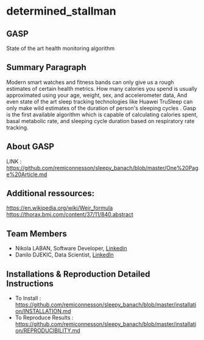 # determined_stallman

## GASP

 State of the art health monitoring algorithm

## Summary Paragraph

Modern smart watches and fitness bands can only give us a rough estimates of certain health metrics. How many calories you spend is usually approximated using your age, weight, sex, and accelerometer data, And even state of the art sleep tracking technologies like Huawei TruSleep can only make wild estimates of the duration of person's sleeping cycles . Gasp is the first available algorithm which is capable of calculating calories spent, basal metabolic rate, and sleeping cycle duration based on respiratory rate tracking.

## About GASP

LINK : https://github.com/remiconnesson/sleepy_banach/blob/master/One%20Page%20Article.md

## Additional ressources:

https://en.wikipedia.org/wiki/Weir_formula
https://thorax.bmj.com/content/37/11/840.abstract


## Team Members

- Nikola LABAN, Software Developer, [Linkedin](https://www.linkedin.com/in/nikola-laban-3b8b6b150/)
- Danilo DJEKIC, Data Scientist, [LinkedIn](https://www.linkedin.com/in/danilo-%C4%91eki%C4%87-09428565/)

##  Installations & Reproduction Detailed Instructions

- To Install : https://github.com/remiconnesson/sleepy_banach/blob/master/installation/INSTALLATION.md
- To Reproduce Results : https://github.com/remiconnesson/sleepy_banach/blob/master/installation/REPRODUCIBILITY.md